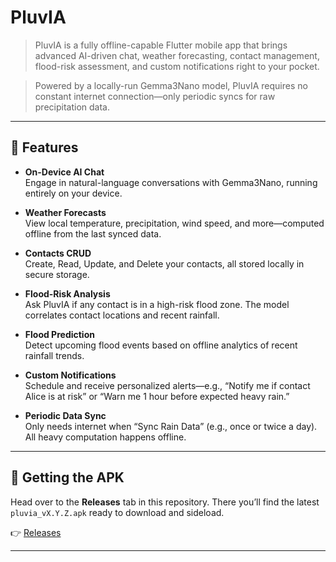 # PluvIA

> PluvIA is a fully offline-capable Flutter mobile app that brings advanced AI-driven chat, weather forecasting, contact management, flood-risk assessment, and custom notifications right to your pocket.

> Powered by a locally-run Gemma3Nano model, PluvIA requires no constant internet connection—only periodic syncs for raw precipitation data.

---

## 🚀 Features

- **On-Device AI Chat**  
  Engage in natural-language conversations with Gemma3Nano, running entirely on your device.

- **Weather Forecasts**  
  View local temperature, precipitation, wind speed, and more—computed offline from the last synced data.

- **Contacts CRUD**  
  Create, Read, Update, and Delete your contacts, all stored locally in secure storage.

- **Flood-Risk Analysis**  
  Ask PluvIA if any contact is in a high-risk flood zone. The model correlates contact locations and recent rainfall.

- **Flood Prediction**  
  Detect upcoming flood events based on offline analytics of recent rainfall trends.

- **Custom Notifications**  
  Schedule and receive personalized alerts—e.g., “Notify me if contact Alice is at risk” or “Warn me 1 hour before expected heavy rain.”

- **Periodic Data Sync**  
  Only needs internet when “Sync Rain Data” (e.g., once or twice a day). All heavy computation happens offline.

---
## 📱 Getting the APK

Head over to the **Releases** tab in this repository. There you’ll find the latest `pluvia_vX.Y.Z.apk` ready to download and sideload.

👉 [Releases](https://github.com/Agents4Good/PluvIA/releases)

---
